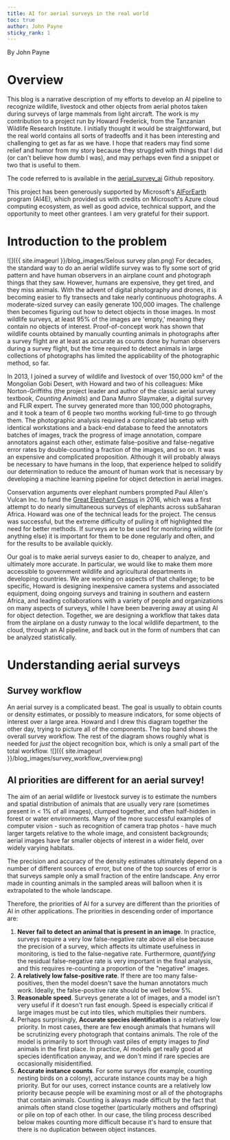 ```yaml
---
title: AI for aerial surveys in the real world
toc: true
author: John Payne
sticky_rank: 1
---
```


By John Payne

# Overview
This blog is a narrative description of my efforts to develop an AI pipeline to recognize wildlife, livestock and other objects from aerial photos taken during surveys of large mammals from light aircraft.  The work is my contribution to a project run by Howard Frederick, from the Tanzanian Wildlife Research Institute.  I initially thought it would be straightforward, but the real world contains all sorts of tradeoffs and it has been interesting and challenging to get as far as we have.  I hope that readers may find some relief and humor from my story because they struggled with things that I did (or can't believe how dumb I was), and may perhaps even find a snippet or two that is useful to them.  

The code referred to is available in the [aerial_survey_ai](https://github.com/jcpayne/aerial_survey_ai) Github repository.  

This project has been generously supported by Microsoft's [AIForEarth](https://www.microsoft.com/en-us/ai/ai-for-earth) program (AI4E), which provided us with credits on Microsoft's Azure cloud computing ecosystem, as well as good advice, technical support, and the opportunity to meet other grantees.  I am very grateful for their support.

# Introduction to the problem
![]({{ site.imageurl }}/blog_images/Selous survey plan.png)
For decades, the standard way to do an aerial wildlife survey was to fly some sort of grid pattern and have human observers in an airplane count and photograph things that they saw.  However, humans are expensive, they get tired, and they miss animals.  With the advent of digital photography and drones, it is becoming easier to fly transects and take nearly continuous photographs.  A moderate-sized survey can easily generate 100,000 images.  The challenge then becomes figuring out how to detect objects in those images.  In most wildlife surveys, at least 95% of the images are 'empty,' meaning they contain no objects of interest.  Proof-of-concept work has shown that wildlife counts obtained by manually counting animals in photographs after a survey flight are at least as accurate as counts done by human observers during a survey flight, but the time required to detect animals in large collections of photographs has limited the applicability of the photographic method, so far.

In 2013, I joined a survey of wildlife and livestock of over 150,000 km² of the Mongolian Gobi Desert, with Howard and two of his colleagues: Mike Norton-Griffiths (the project leader and author of the classic aerial survey textbook, *Counting Animals*) and Dana Munro Slaymaker, a digital survey and FLIR expert.  The survey generated more than 100,000 photographs, and it took a team of 6 people two months working full-time to go through them.  The photographic analysis required a complicated lab setup with identical workstations and a back-end database to feed the annotators batches of images, track the progress of image annotation, compare annotators against each other, estimate false-positive and false-negative error rates by double-counting a fraction of the images, and so on.  It was an expensive and complicated proposition.  Although it will probably always be necessary to have humans in the loop, that experience helped to solidify our determination to reduce the amount of human work that is necessary by developing a machine learning pipeline for object detection in aerial images.

 Conservation arguments over elephant numbers prompted Paul Allen's Vulcan Inc. to fund the [Great Elephant Census](https://www.greatelephantcensus.com/) in 2016, which was a first attempt to do nearly simultaneous surveys of elephants across subSaharan Africa.  Howard was one of the technical leads for the project.  The census was successful, but the extreme difficulty of pulling it off highlighted the need for better methods. If surveys are to be used for monitoring wildlife (or anything else) it is important for them to be done regularly and often, and for the results to be available quickly. 

Our goal is to make aerial surveys easier to do, cheaper to analyze, and ultimately more accurate.  In particular, we would like to make them more accessible to government wildlife and agricultural departments in developing countries.  We are working on aspects of that challenge; to be specific, Howard is designing inexpensive camera systems and associated equipment, doing ongoing surveys and training in southern and eastern Africa, and leading collaborations with a variety of people and organizations on many aspects of surveys, while I have been beavering away at using AI for object detection.  Together, we are designing a workflow that takes data from the airplane on a dusty runway to the local wildlife department, to the cloud, through an AI pipeline, and back out in the form of numbers that can be analyzed statistically.  

# Understanding aerial surveys
## Survey workflow
An aerial survey is a complicated beast.  The goal is usually to obtain counts or density estimates, or possibly to measure indicators, for some objects of interest over a large area.  Howard and I drew this diagram together the other day, trying to picture all of the components.  The top band shows the overall survey workflow.  The rest of the diagram shows roughly what is needed for _just_ the object recognition box, which is only a small part of the total workflow.
![]({{ site.imageurl }}/blog_images/survey_workflow_overview.png)


## AI priorities are different for an aerial survey!
The aim of an aerial wildlife or livestock survey is to estimate the numbers and spatial distribution of animals that are usually very rare (sometimes present in < 1% of all images), clumped together, and often half-hidden in forest or water environments.  Many of the more successful examples of computer vision - such as recognition of camera trap photos - have much larger targets relative to the whole image, and consistent backgrounds; aerial images have far smaller objects of interest in a wider field, over widely varying habitats.

The precision and accuracy of the density estimates ultimately depend on a number of different sources of error, but one of the top sources of error is that surveys sample only a small fraction of the entire landscape.  Any error made in counting animals in the sampled areas will balloon when it is extrapolated to the whole landscape.

Therefore, the priorities of AI for a survey are different than the priorities of AI in other applications. The priorities in descending order of importance are:
1. **Never fail to detect an animal that is present in an image**.  In practice, surveys require a very low false-negative rate above all else because the precision of a survey, which affects its ultimate usefulness in monitoring, is tied to the false-negative rate.  Furthermore, _quantifying_ the residual false-negative rate is very important in the final analysis, and this requires re-counting a proportion of the "negative" images.
2. **A relatively low false-positive rate**.  If there are too many false-positives, then the model doesn't save the human annotators much work.  Ideally, the false-positive rate should be well below 5%.   
3. **Reasonable speed**.  Surveys generate a lot of images, and a model isn't very useful if it doesn't run fast enough.  Speed is especially critical if large images must be cut into tiles, which multiplies their numbers.  
4. Perhaps surprisingly, **Accurate species identification** is a relatively low priority.  In most cases, there are few enough animals that humans will be scrutinizing every photograph that contains animals.  The role of the model is primarily to sort through vast piles of empty images to _find_ animals in the first place.  In practice, AI models get really good at species identification anyway, and we don't mind if rare species are occasionally misidentified.  
5. **Accurate instance counts**.  For some surveys (for example, counting nesting birds on a colony), accurate instance counts may be a high priority.  But for our uses, correct instance counts are a relatively low priority because people will be examining most or all of the photographs that contain animals.  Counting is always made difficult by the fact that animals often stand close together (particularly mothers and offspring) or pile on top of each other.  In our case, the tiling process described below makes counting more difficult because it's hard to ensure that there is no duplication between object instances.